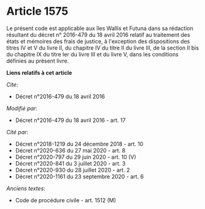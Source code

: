 # Article 1575

Le présent code est applicable aux îles Wallis et Futuna  dans sa rédaction résultant du  décret n° 2016-479 du 18 avril 2016
relatif au traitement des états et mémoires des frais de justice, à l'exception des dispositions des titres IV et V du livre
II, du chapitre IV du titre II du livre III, de la section II bis du chapitre IX du titre Ier du livre III et du livre V,
dans les conditions définies au présent livre.

**Liens relatifs à cet article**

_Cite_:

  - Décret n°2016-479 du 18 avril 2016

_Modifié par_:

  - Décret n°2016-479 du 18 avril 2016 - art. 17

_Cité par_:

  - Décret n°2018-1219 du 24 décembre 2018 - art. 10
  - Décret n°2020-636 du 27 mai 2020 - art. 8
  - Décret n°2020-797 du 29 juin 2020 - art. 10 (V)
  - Décret n°2020-841 du 3 juillet 2020 - art. 3
  - Décret n°2020-930 du 28 juillet 2020 - art. 2
  - Décret n°2020-1161 du 23 septembre 2020 - art. 6

_Anciens textes_:

  - Code de procédure civile - art. 1512 (M)
